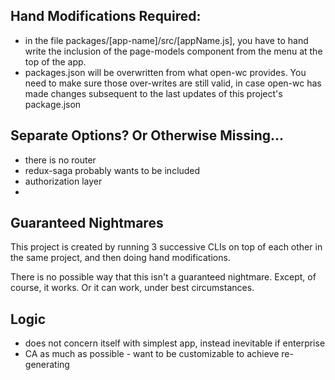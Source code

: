 ## Hand Modifications Required:

- in the file packages/[app-name]/src/[appName.js], you have to hand write the inclusion of the page-models component from the menu at the top of the app.
- packages.json will be overwritten from what open-wc provides. You need to make sure those over-writes are still valid, in case open-wc has made changes subsequent to the last updates of this project's package.json

## Separate Options? Or Otherwise Missing...

- there is no router
- redux-saga probably wants to be included
- authorization layer
- 

## Guaranteed Nightmares

This project is created by running 3 successive CLIs on top of each other in the same project, and then doing hand modifications.

There is no possible way that this isn't a guaranteed nightmare. Except, of course, it works. Or it can work, under best circumstances.



## Logic

- does not concern itself with simplest app, instead inevitable if enterprise
- CA as much as possible - want to be customizable to achieve re-generating
